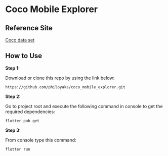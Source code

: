  # Coco Mobile Explorer

## Reference Site
[Coco data set](https://cocodataset.org/#explore)


## How to Use 

**Step 1:**

Download or clone this repo by using the link below:

```
https://github.com/philoyaks/coco_mobile_explorer.git
```

**Step 2:**

Go to project root and execute the following command in console to get the required dependencies: 

```
flutter pub get 
```

**Step 3:**

From console type this command:

```
flutter run
```
